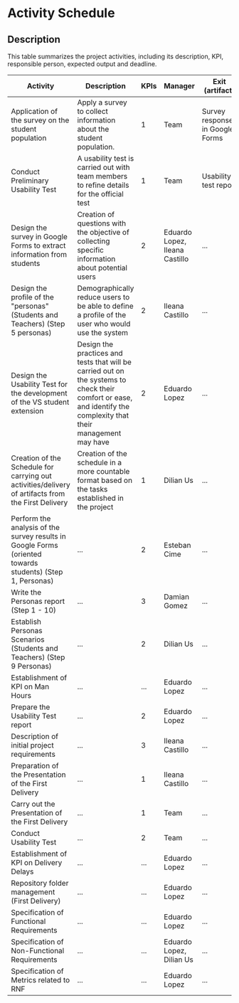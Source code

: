 # Activity Schedule

## Description
This table summarizes the project activities, including its description, KPI, responsible person, expected output and deadline.

<table>
  <thead>
    <tr>
      <th>Activity</th>
      <th>Description</th>
      <th>KPIs</th>
      <th>Manager</th>
      <th>Exit (artifact)</th>
      <th>Deadline</th>
    </tr>
  </thead>
  <tbody>
    <tr>
      <td>Application of the survey on the student population</td>
      <td>Apply a survey to collect information about the student population.</td>
      <td>1</td>
      <td>Team</td>
      <td>Survey responses in Google Forms</td>
      <td>Feb 19, 2024</td>
    </tr>
    <tr>
      <td>Conduct Preliminary Usability Test</td>
      <td>A usability test is carried out with team members to refine details for the official test</td>
      <td>1</td>
      <td>Team</td>
      <td>Usability test report</td>
      <td></td>
    </tr>
    <tr>
      <td>Design the survey in Google Forms to extract information from students</td>
      <td>Creation of questions with the objective of collecting specific information about potential users</td>
      <td>2</td>
      <td>Eduardo Lopez, Ileana Castillo</td>
      <td>...</td>
      <td>...</td>
    </tr>
    <tr>
      <td>Design the profile of the "personas" (Students and Teachers) (Step 5 personas)</td>
      <td>Demographically reduce users to be able to define a profile of the user who would use the system</td>
      <td>2</td>
      <td>Ileana Castillo</td>
      <td>...</td>
      <td>...</td>
    </tr>
    <tr>
      <td>Design the Usability Test for the development of the VS student extension</td>
      <td>Design the practices and tests that will be carried out on the systems to check their comfort or ease, and identify the complexity that their management may have</td>
      <td>2</td>
      <td>Eduardo Lopez</td>
      <td>...</td>
      <td>Feb 23, 2024</td>
    </tr>
    <tr>
      <td>Creation of the Schedule for carrying out activities/delivery of artifacts from the First Delivery</td>
      <td>Creation of the schedule in a more countable format based on the tasks established in the project</td>
      <td>1</td>
      <td>Dilian Us</td>
      <td>...</td>
      <td>Feb 9, 2024</td>
    </tr>
    <tr>
      <td>Perform the analysis of the survey results in Google Forms (oriented towards students) (Step 1, Personas)</td>
      <td>...</td>
      <td>2</td>
      <td>Esteban Cime</td>
      <td>...</td>
      <td>Feb 27, 2024</td>
    </tr>
    <tr>
      <td>Write the Personas report (Step 1 - 10)</td>
      <td>...</td>
      <td>3</td>
      <td>Damian Gomez</td>
      <td>...</td>
      <td>Mar 2, 2024</td>
    </tr>
    <tr>
      <td>Establish Personas Scenarios (Students and Teachers) (Step 9 Personas)</td>
      <td>...</td>
      <td>2</td>
      <td>Dilian Us</td>
      <td>...</td>
      <td>Feb 24, 2024</td>
    </tr>
    <tr>
      <td>Establishment of KPI on Man Hours</td>
      <td>...</td>
      <td>...</td>
      <td>Eduardo Lopez</td>
      <td>...</td>
      <td>...</td>
    </tr>
    <tr>
      <td>Prepare the Usability Test report</td>
      <td>...</td>
      <td>2</td>
      <td>Eduardo Lopez</td>
      <td>...</td>
      <td>Mar 5, 2024</td>
    </tr>
    <tr>
      <td>Description of initial project requirements</td>
      <td>...</td>
      <td>3</td>
      <td>Ileana Castillo</td>
      <td>...</td>
      <td>Mar 5, 2024</td>
    </tr>
    <tr>
      <td>Preparation of the Presentation of the First Delivery</td>
      <td>...</td>
      <td>1</td>
      <td>Ileana Castillo</td>
      <td>...</td>
      <td>Mar 6, 2024</td>
    </tr>
    <tr>
      <td>Carry out the Presentation of the First Delivery</td>
      <td>...</td>
      <td>1</td>
      <td>Team</td>
      <td>...</td>
      <td>...</td>
    </tr>
    <tr>
      <td>Conduct Usability Test</td>
      <td>...</td>
      <td>2</td>
      <td>Team</td>
      <td>...</td>
      <td>...</td>
    </tr>
    <tr>
      <td>Establishment of KPI on Delivery Delays</td>
      <td>...</td>
      <td>...</td>
      <td>Eduardo Lopez</td>
      <td>...</td>
      <td>...</td>
    </tr>
    <tr>
      <td>Repository folder management (First Delivery)</td>
      <td>...</td>
      <td>...</td>
      <td>Eduardo Lopez</td>
      <td>...</td>
      <td>...</td>
    </tr>
    <tr>
      <td>Specification of Functional Requirements</td>
      <td>...</td>
      <td>...</td>
      <td>Eduardo Lopez</td>
      <td>...</td>
      <td>...</td>
    </tr>
    <tr>
      <td>Specification of Non-Functional Requirements</td>
      <td>...</td>
      <td>...</td>
      <td>Eduardo Lopez, Dilian Us</td>
      <td>...</td>
      <td>...</td>
    </tr>
    <tr>
      <td>Specification of Metrics related to RNF</td>
      <td>...</td>
      <td>...</td>
      <td>Eduardo Lopez</td>
      <td>...</td>
      <td>...</td>
    </tr>
  </tbody>
</table>

